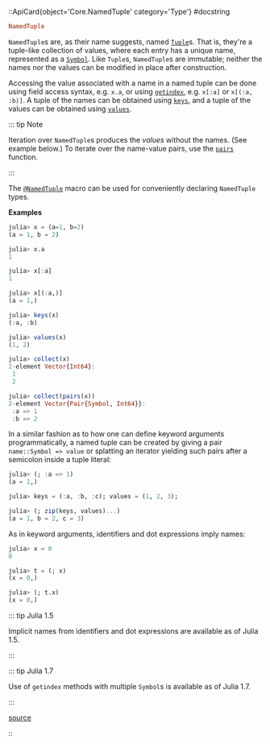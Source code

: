 

::ApiCard{object='Core.NamedTuple' category='Type'}
#docstring



```julia
NamedTuple
```


`NamedTuple`s are, as their name suggests, named [`Tuple`](@ref)s. That is, they&#39;re a tuple-like collection of values, where each entry has a unique name, represented as a [`Symbol`](@ref). Like `Tuple`s, `NamedTuple`s are immutable; neither the names nor the values can be modified in place after construction.

Accessing the value associated with a name in a named tuple can be done using field access syntax, e.g. `x.a`, or using [`getindex`](@ref), e.g. `x[:a]` or `x[(:a, :b)]`. A tuple of the names can be obtained using [`keys`](@ref), and a tuple of the values can be obtained using [`values`](@ref).

::: tip Note

Iteration over `NamedTuple`s produces the _values_ without the names. (See example below.) To iterate over the name-value pairs, use the [`pairs`](@ref) function.

:::

The [`@NamedTuple`](@ref) macro can be used for conveniently declaring `NamedTuple` types.

**Examples**

```julia
julia> x = (a=1, b=2)
(a = 1, b = 2)

julia> x.a
1

julia> x[:a]
1

julia> x[(:a,)]
(a = 1,)

julia> keys(x)
(:a, :b)

julia> values(x)
(1, 2)

julia> collect(x)
2-element Vector{Int64}:
 1
 2

julia> collect(pairs(x))
2-element Vector{Pair{Symbol, Int64}}:
 :a => 1
 :b => 2
```


In a similar fashion as to how one can define keyword arguments programmatically, a named tuple can be created by giving a pair `name::Symbol => value` or splatting an iterator yielding such pairs after a semicolon inside a tuple literal:

```julia
julia> (; :a => 1)
(a = 1,)

julia> keys = (:a, :b, :c); values = (1, 2, 3);

julia> (; zip(keys, values)...)
(a = 1, b = 2, c = 3)
```


As in keyword arguments, identifiers and dot expressions imply names:

```julia
julia> x = 0
0

julia> t = (; x)
(x = 0,)

julia> (; t.x)
(x = 0,)
```


::: tip Julia 1.5

Implicit names from identifiers and dot expressions are available as of Julia 1.5.

:::

::: tip Julia 1.7

Use of `getindex` methods with multiple `Symbol`s is available as of Julia 1.7.

:::


[source](https://github.com/JuliaLang/julia/blob/bed2cd540a11544ed4be381d471bbf590f0b745e/base/namedtuple.jl#L3-L85)

::
